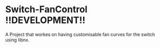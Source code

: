 # Switch-FanControl !!DEVELOPMENT!!
A Project that workes on having customisable fan curves for the switch using libnx.
